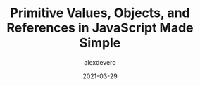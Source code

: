 ---
author: alexdevero
date: 2021-03-29
tags:
  - javascript
target_url: https://blog.alexdevero.com/values-objects-references-javascript/
title: Primitive Values, Objects, and References in JavaScript Made Simple
---
